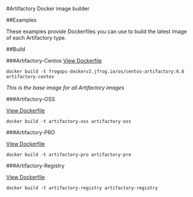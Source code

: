 #Artifactory Docker image builder

##Examples

These examples provide Dockerfiles you can use to build the latest image of each Artifactory type.

##Build

###Artifactory-Centos
[View Dockerfile](artifactory-centos/Dockerfile)

`docker build -t frogops-dockerv2.jfrog.io/os/centos-artifactory:6.6 artifactory-centos`

*This is the base image for all Artifactory images*

###Artifactory-OSS

[View Dockerfile](artifactory-oss/Dockerfile)

`docker build -t artifactory-oss artifactory-oss`

###Artifactory-PRO

[View Dockerfile](artifactory-pro/Dockerfile)

`docker build -t artifactory-pro artifactory-pro`

###Artifactory-Registry

[View Dockerfile](artifactory-registry/Dockerfile)

`docker build -t artifactory-registry artifactory-registry`
